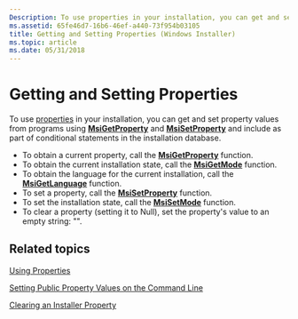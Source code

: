 ```yaml
---
Description: To use properties in your installation, you can get and set property values from programs using MsiGetProperty and MsiSetProperty and include as part of conditional statements in the installation database.
ms.assetid: 65fe46d7-16b6-46ef-a440-73f954b03105
title: Getting and Setting Properties (Windows Installer)
ms.topic: article
ms.date: 05/31/2018
---
```


# Getting and Setting Properties

To use [properties](properties.md) in your installation, you can get and set property values from programs using [**MsiGetProperty**](/windows/desktop/api/Msiquery/nf-msiquery-msigetpropertya) and [**MsiSetProperty**](/windows/desktop/api/Msiquery/nf-msiquery-msisetpropertya) and include as part of conditional statements in the installation database.

-   To obtain a current property, call the [**MsiGetProperty**](/windows/desktop/api/Msiquery/nf-msiquery-msigetpropertya) function.
-   To obtain the current installation state, call the [**MsiGetMode**](/windows/desktop/api/Msiquery/nf-msiquery-msigetmode) function.
-   To obtain the language for the current installation, call the [**MsiGetLanguage**](/windows/desktop/api/Msiquery/nf-msiquery-msigetlanguage) function.
-   To set a property, call the [**MsiSetProperty**](/windows/desktop/api/Msiquery/nf-msiquery-msisetpropertya) function.
-   To set the installation state, call the [**MsiSetMode**](/windows/desktop/api/Msiquery/nf-msiquery-msisetmode) function.
-   To clear a property (setting it to Null), set the property's value to an empty string: "".

## Related topics

<dl> <dt>

[Using Properties](using-properties.md)
</dt> <dt>

[Setting Public Property Values on the Command Line](setting-public-property-values-on-the-command-line.md)
</dt> <dt>

[Clearing an Installer Property](clearing-an-installer-property.md)
</dt> </dl>

 

 



